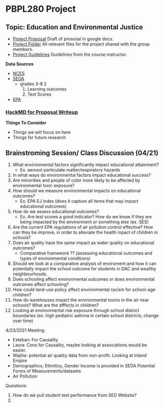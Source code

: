 # PBPL280 Project

## Topic: Education and Environmental Justice
  - [Project Proposal](https://docs.google.com/document/d/1liO0_mFnsBNYzU4s77I3vHyhYLAo16-alroRo3w_-7A/edit?usp=sharing)
  Draft of prososal in google docs.
  - [Project Folder](https://drive.google.com/drive/u/1/folders/0AOU5SGI5NYK2Uk9PVA)
  All relevant files for the project shared with the group members.
  - [Project Guidelines](https://sergerey.org/pbpl280s21/projects.html)
 Guidelines from the course instructor.
 
**Data Sources**
  - [NCES](https://open.quiltdata.com/b/spatial-ucr/tree/nces/schools/)
  - [SEDA](https://edopportunity.org/)
      - grades 3-8 2
        1. Learning outcomes 
        2. Test Scores  
  - [EPA](https://open.quiltdata.com/b/spatial-ucr/tree/epa/ejscreen/)

### [HackMD for Proposal Writeup](https://hackmd.io/@xSZKUBllSUCUfYxmgoh_yA/SyurmYCUd)

**Things To Consider**
- Things we will focus on here
- Things for future research

Brainstroming Session/ Class Discussion (04/21)
 -------
 1. What environmental factors significantly impact educational attainment?
    - Ex. aerosol particulate matter/respiratory hazards
3. In what ways do environmental factors impact educational success?
4. Are minorities and people of color more likely to be affected by environmental toxic exposure? 
5. How should we measure environmental impacts on educational outcomes?
    - Ex. EPA EJ index (does it capture all items that may impact educational outcomes)
7. How do we assess educational outcomes?
    - Ex. Are test scores a good indicator? How do we know if they are being impacted by the environment or something else (ex. SES)
8. Are the current EPA regulations of air pollution control effective? How can they be improve, in order to alleviate the health inpact of children in schools? 
9. Does air quality have the same impact as water quality on educational outcomes?
    - Comparative framework ?? (assessing educational outcomes and types of environmental conditions)
11. Should we look at a comparative analysis of enviroment and how it can potentially impact the school outcome for students in DAC and wealthy neighbourhoods.
12. Does schooling affect environmental outcomes or does environmental outcomes affect schooling?
13. How could land-use policy affect environmental racism for school-age children?
14. How do warehouses impact the environmental toxins in the air near schools? What are the afffects in children? 
15. Looking at environmental risk exposure through school district boundaries (ex. high pediatric asthma in certain school districts; change over time)

4/23/2021 Meeting: 
- Esteban: For Causality 
- Laura: Cons for Causality, maybe looking at associations would be easier. 
- Wajiha: potential air quality data from non-profit. Looking at Inland Empire 
- Demographics, Ethniticy, Gender Income is provided in SEDA
Potential Forms of Measurements/datasets 
- Air Pollution 

Questions: 
1. How do we pull student test performance from SED Website? 
3. 
